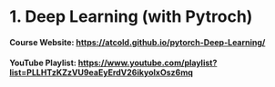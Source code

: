 # 1. Deep Learning (with Pytroch)
#### Course Website: https://atcold.github.io/pytorch-Deep-Learning/
#### YouTube Playlist: https://www.youtube.com/playlist?list=PLLHTzKZzVU9eaEyErdV26ikyolxOsz6mq
